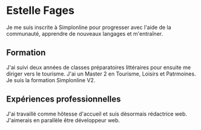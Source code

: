 # Estelle Fages

Je me suis inscrite à Simplonline pour progresser avec l'aide de la communauté, apprendre de nouveaux langages et m'entraîner. 

## Formation

J'ai suivi deux années de classes préparatoires littéraires pour ensuite me diriger vers le tourisme.
J'ai un Master 2 en Tourisme, Loisirs et Patrmoines.
Je suis la formation Simplonline V2.

## Expériences professionnelles

J'ai travaillé comme hôtesse d'accueil et suis désormais rédactrice web.
J'aimerais en parallèle être développeur web.
